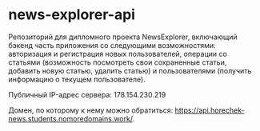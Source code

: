 # news-explorer-api

Репозиторий для дипломного проекта NewsExplorer, включающий бэкенд часть приложения со следующими возможностями: авторизация и регистрация новых пользователей, операции со статьями (возможность посмотреть свои сохраненные статьи, добавить новую статью, удалить статью) и пользователями (получить информацию о текущем пользователе).


Публичный IP-адрес сервера: 178.154.230.219

Домен, по которому к нему можно обратиться: https://api.horechek-news.students.nomoredomains.work/.
